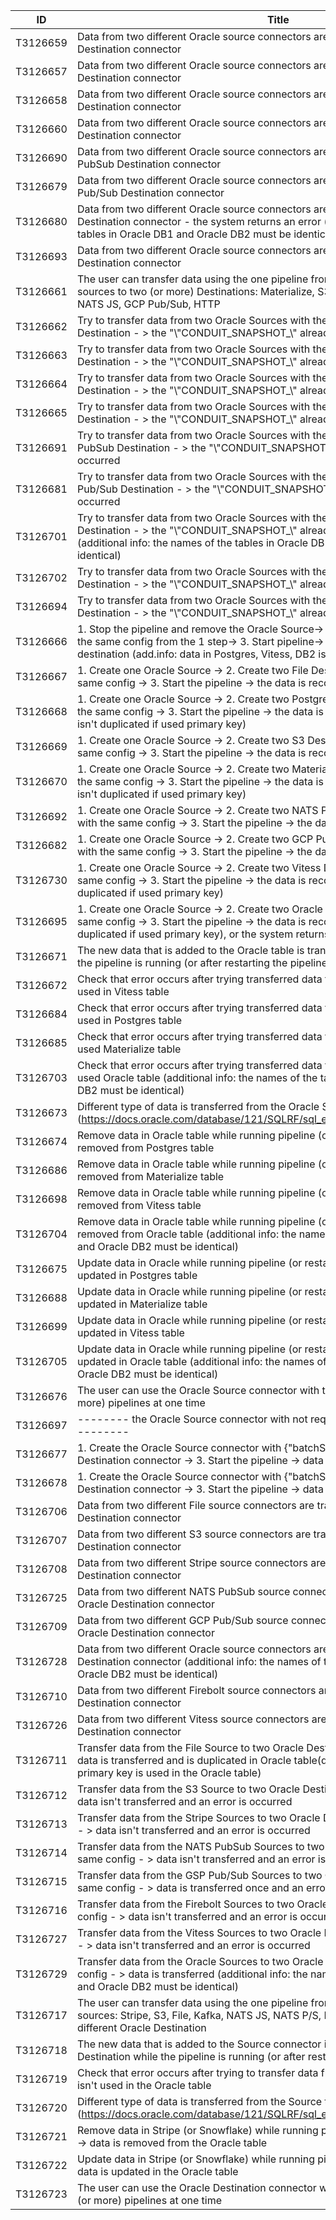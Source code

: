 | ID       | Title                                                                                                                                                                                                                                                      | Status | Comment |
| -------- | ---------------------------------------------------------------------------------------------------------------------------------------------------------------------------------------------------------------------------------------------------------- | ------ | ------- |
| T3126659 | Data from two different Oracle source connectors are transferred to the File Destination connector                                                                                                                                                         | Passed |         |
| T3126657 | Data from two different Oracle source connectors are transferred to the the Postgres Destination connector                                                                                                                                                 | Passed |         |
| T3126658 | Data from two different Oracle source connectors are transferred to the S3 Destination connector                                                                                                                                                           | Passed |         |
| T3126660 | Data from two different Oracle source connectors are transferred to the Materialize Destination connector                                                                                                                                                  | Passed |         |
| T3126690 | Data from two different Oracle source connectors are transferred to the NATS PubSub Destination connector                                                                                                                                                  | Passed |         |
| T3126679 | Data from two different Oracle source connectors are transferred to the GCP Pub/Sub Destination connector                                                                                                                                                  | Passed |         |
| T3126680 | Data from two different Oracle source connectors aren't transferred to the Oracle Destination connector - the system returns an error (additional info: the names of the tables in Oracle DB1 and Oracle DB2 must be identical)                            | Passed |         |
| T3126693 | Data from two different Oracle source connectors are transferred to the Vitess Destination connector                                                                                                                                                       | Passed |         |
| T3126661 | The user can transfer data using the one pipeline from two (or more) different Oracle sources to two (or more) Destinations: Materialize, S3, File, Kafka, NATS Pub/Subp, NATS JS, GCP Pub/Sub, HTTP                                                       | Passed |         |
| T3126662 | Try to transfer data from two Oracle Sources with the same config to the File Destination - > the "\\"CONDUIT_SNAPSHOT_\\" already exists" error is occurred                                                                                               | Passed |         |
| T3126663 | Try to transfer data from two Oracle Sources with the same config to the Postgres Destination - > the "\\"CONDUIT_SNAPSHOT_\\" already exists" error is occurred                                                                                           | Passed |         |
| T3126664 | Try to transfer data from two Oracle Sources with the same config to the S3 Destination - > the "\\"CONDUIT_SNAPSHOT_\\" already exists" error is occurred                                                                                                 | Passed |         |
| T3126665 | Try to transfer data from two Oracle Sources with the same config to the Materialize Destination - > the "\\"CONDUIT_SNAPSHOT_\\" already exists" error is occurred                                                                                        | Passed |         |
| T3126691 | Try to transfer data from two Oracle Sources with the same config to the NATS PubSub Destination - > the "\\"CONDUIT_SNAPSHOT_\\" already exists" error is occurred                                                                                        | Passed |         |
| T3126681 | Try to transfer data from two Oracle Sources with the same config to the GCP Pub/Sub Destination - > the "\\"CONDUIT_SNAPSHOT_\\" already exists" error is occurred                                                                                        | Passed |         |
| T3126701 | Try to transfer data from two Oracle Sources with the same config to the Oracle Destination - > the "\\"CONDUIT_SNAPSHOT_\\" already exists" error is occurred (additional info: the names of the tables in Oracle DB1 and Oracle DB2 must be identical)   | Passed |         |
| T3126702 | Try to transfer data from two Oracle Sources with the same config to the Firebolt Destination - > the "\\"CONDUIT_SNAPSHOT_\\" already exists" error is occurred                                                                                           | Passed |         |
| T3126694 | Try to transfer data from two Oracle Sources with the same config to the Vitess Destination - > the "\\"CONDUIT_SNAPSHOT_\\" already exists" error is occurred                                                                                             | Passed |         |
| T3126666 | 1\. Stop the pipeline and remove the Oracle Source-> 2. create the Oracle Source with the same config from the 1 step-> 3. Start pipeline-> data is recorded to the destination (add.info: data in Postgres, Vitess, DB2 is refreshed if used primary key) | Passed |         |
| T3126667 | 1\. Create one Oracle Source -> 2. Create two File Destination connectors with the same config -> 3. Start the pipeline -> the data is recorded and duplicated                                                                                             | Passed |         |
| T3126668 | 1\. Create one Oracle Source -> 2. Create two Postgres Destination connectors with the same config -> 3. Start the pipeline -> the data is recorded and duplicated (data isn't duplicated if used primary key)                                             | Passed |         |
| T3126669 | 1\. Create one Oracle Source -> 2. Create two S3 Destination connectors with the same config -> 3. Start the pipeline -> the data is recorded and duplicated                                                                                               | Passed |         |
| T3126670 | 1\. Create one Oracle Source -> 2. Create two Materialize Destination connectors with the same config -> 3. Start the pipeline -> the data is recorded and duplicated (data isn't duplicated if used primary key)                                          | Passed |         |
| T3126692 | 1\. Create one Oracle Source -> 2. Create two NATS PubSub Destination connectors with the same config -> 3. Start the pipeline -> the data is recorded and duplicated                                                                                      | Passed |         |
| T3126682 | 1\. Create one Oracle Source -> 2. Create two GCP Pub/Sub Destination connectors with the same config -> 3. Start the pipeline -> the data is recorded and duplicated                                                                                      | Passed |         |
| T3126730 | 1\. Create one Oracle Source -> 2. Create two Vitess Destination connectors with the same config -> 3. Start the pipeline -> the data is recorded and duplicated (data isn't duplicated if used primary key)                                               | Passed |         |
| T3126695 | 1\. Create one Oracle Source -> 2. Create two Oracle Destination connectors with the same config -> 3. Start the pipeline -> the data is recorded and duplicated (data isn't duplicated if used primary key), or the system returns an error               | Passed |         |
| T3126671 | The new data that is added to the Oracle table is transferred to the Destination while the pipeline is running (or after restarting the pipeline )                                                                                                         | Passed |         |
| T3126672 | Check that error occurs after trying transferred data from the Oracle table which isn't used in Vitess table                                                                                                                                               | Passed |         |
| T3126684 | Check that error occurs after trying transferred data from the Oracle table which isn't used in Postgres table                                                                                                                                             | Passed |         |
| T3126685 | Check that error occurs after trying transferred data from the Oracle table which isn't used Materialize table                                                                                                                                             | Passed |         |
| T3126703 | Check that error occurs after trying transferred data from the Oracle table which isn't used Oracle table (additional info: the names of the tables in Oracle DB1 and Oracle DB2 must be identical)                                                        | Passed |         |
| T3126673 | Different type of data is transferred from the Oracle Source to Destination (https://docs.oracle.com/database/121/SQLRF/sql_elements001.htm#SQLRF30020)                                                                                                    | Passed |         |
| T3126674 | Remove data in Oracle table while running pipeline (or restart run pipeline) -> data is removed from Postgres table                                                                                                                                        | Passed |         |
| T3126686 | Remove data in Oracle table while running pipeline (or restart run pipeline) -> data is removed from Materialize table                                                                                                                                     | Passed |         |
| T3126698 | Remove data in Oracle table while running pipeline (or restart run pipeline) -> data is removed from Vitess table                                                                                                                                          | Passed |         |
| T3126704 | Remove data in Oracle table while running pipeline (or restart run pipeline) -> data is removed from Oracle table (additional info: the names of the tables in Oracle DB1 and Oracle DB2 must be identical)                                                | Passed |         |
| T3126675 | Update data in Oracle while running pipeline (or restart run pipeline) -> data is updated in Postgres table                                                                                                                                                | Passed |         |
| T3126688 | Update data in Oracle while running pipeline (or restart run pipeline) -> data is updated in Materialize table                                                                                                                                             | Passed |         |
| T3126699 | Update data in Oracle while running pipeline (or restart run pipeline) -> data is updated in Vitess table                                                                                                                                                  | Passed |         |
| T3126705 | Update data in Oracle while running pipeline (or restart run pipeline) -> data is updated in Oracle table (additional info: the names of the tables in Oracle DB1 and Oracle DB2 must be identical)                                                        | Passed |         |
| T3126676 | The user can use the Oracle Source connector with the identical config in two (or more) pipelines at one time                                                                                                                                              | Passed |         |
| T3126697 | \-------- the Oracle Source connector with not required config ----------------------                                                                                                                                                                      | Passed |         |
| T3126677 | 1\. Create the Oracle Source connector with {"batchSize":"1"} -> 2. crate the Destination connector -> 3. Start the pipeline -> data is transferred                                                                                                        | Passed |         |
| T3126678 | 1\. Create the Oracle Source connector with {"batchSize":"1000"} -> 2. crate the Destination connector -> 3. Start the pipeline -> data is transferred                                                                                                     | Passed |         |
| T3126706 | Data from two different File source connectors are transferred to the Oracle Destination connector                                                                                                                                                         | Passed |         |
| T3126707 | Data from two different S3 source connectors are transferred to the Oracle Destination connector                                                                                                                                                           | Passed |         |
| T3126708 | Data from two different Stripe source connectors are transferred to the Oracle Destination connector                                                                                                                                                       | Passed |         |
| T3126725 | Data from two different NATS PubSub source connectors are transferred to the Oracle Destination connector                                                                                                                                                  | Passed |         |
| T3126709 | Data from two different GCP Pub/Sub source connectors are transferred to the Oracle Destination connector                                                                                                                                                  | Passed |         |
| T3126728 | Data from two different Oracle source connectors aren't transferred to the Oracle Destination connector (additional info: the names of the tables in Oracle DB1 and Oracle DB2 must be identical)                                                          | Passed |         |
| T3126710 | Data from two different Firebolt source connectors are transferred to the Oracle Destination connector                                                                                                                                                     | Passed |         |
| T3126726 | Data from two different Vitess source connectors are transferred to the Oracle Destination connector                                                                                                                                                       | Passed |         |
| T3126711 | Transfer data from the File Source to two Oracle Destination with the same config - > data is transferred and is duplicated in Oracle table(data isn't duplicated if the primary key is used in the Oracle table)                                          | Passed |         |
| T3126712 | Transfer data from the S3 Source to two Oracle Destination with the same config - > data isn't transferred and an error is occurred                                                                                                                        | Passed |         |
| T3126713 | Transfer data from the Stripe Sources to two Oracle Destination with the same config - > data isn't transferred and an error is occurred                                                                                                                   | Passed |         |
| T3126714 | Transfer data from the NATS PubSub Sources to two Oracle Destination with the same config - > data isn't transferred and an error is occurred                                                                                                              | Passed |         |
| T3126715 | Transfer data from the GSP Pub/Sub Sources to two Oracle Destination with the same config - > data is transferred once and an error is occurred                                                                                                            | Passed |         |
| T3126716 | Transfer data from the Firebolt Sources to two Oracle Destination with the same config - > data isn't transferred and an error is occurred                                                                                                                 | Passed |         |
| T3126727 | Transfer data from the Vitess Sources to two Oracle Destination with the same config - > data isn't transferred and an error is occurred                                                                                                                   | Passed |         |
| T3126729 | Transfer data from the Oracle Sources to two Oracle Destination with the same config - > data is transferred (additional info: the names of the tables in Oracle DB1 and Oracle DB2 must be identical)                                                     | Passed |         |
| T3126717 | The user can transfer data using the one pipeline from two (or more) different sources: Stripe, S3, File, Kafka, NATS JS, NATS P/S, HTTP, GCP P/S to two (or more) different Oracle Destination                                                            | Passed |         |
| T3126718 | The new data that is added to the Source connector is transferred to the Oracle Destination while the pipeline is running (or after restarting the pipeline )                                                                                              | Passed |         |
| T3126719 | Check that error occurs after trying to transfer data from the Source connector which isn't used in the Oracle table                                                                                                                                       | Passed |         |
| T3126720 | Different type of data is transferred from the Source to the Oracle Destination (https://docs.oracle.com/database/121/SQLRF/sql_elements001.htm#SQLRF30020)                                                                                                | Passed |         |
| T3126721 | Remove data in Stripe (or Snowflake) while running pipeline (or restart run pipeline) -> data is removed from the Oracle table                                                                                                                             | Passed |         |
| T3126722 | Update data in Stripe (or Snowflake) while running pipeline (or restart run pipeline) -> data is updated in the Oracle table                                                                                                                               | Passed |         |
| T3126723 | The user can use the Oracle Destination connector with the identical config in two (or more) pipelines at one time                                                                                                                                         | Passed |         |
